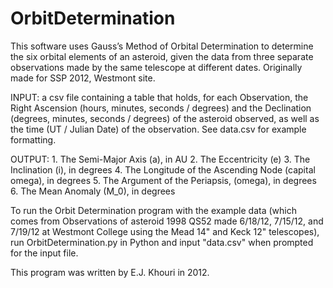 # OrbitDetermination
This software uses Gauss’s Method of Orbital Determination to determine the six orbital elements of an asteroid, given the data from three separate observations made by the same telescope at different dates. Originally made for SSP 2012, Westmont site.

INPUT: a csv file containing a table that holds, for each Observation, the Right Ascension (hours, minutes, seconds / degrees) and the Declination (degrees, minutes, seconds / degrees) of the asteroid observed, as well as the time (UT / Julian Date) of the observation. See data.csv for example formatting.

OUTPUT: 
	1. The Semi-Major Axis (a), in AU
	2. The Eccentricity (e)
	3. The Inclination (i), in degrees
	4. The Longitude of the Ascending Node (capital omega), in degrees
	5. The Argument of the Periapsis, (omega), in degrees
	6. The Mean Anomaly (M_0), in degrees

To run the Orbit Determination program with the example data (which comes from Observations of asteroid 1998 QS52 made 6/18/12, 7/15/12, and 7/19/12 at Westmont College using the Mead 14" and Keck 12" telescopes), run OrbitDetermination.py in Python and input "data.csv" when prompted for the input file.

This program was written by E.J. Khouri in 2012.
